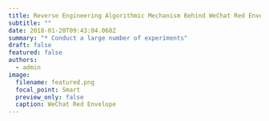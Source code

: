 ```yaml
---
title: Reverse Engineering Algorithmic Mechanism Behind WeChat Red Envelope
subtitle: ""
date: 2018-01-20T09:43:04.060Z
summary: "* Conduct a large number of experiments"
draft: false
featured: false
authors:
  - admin
image:
  filename: featured.png
  focal_point: Smart
  preview_only: false
  caption: WeChat Red Envelope
---
```


